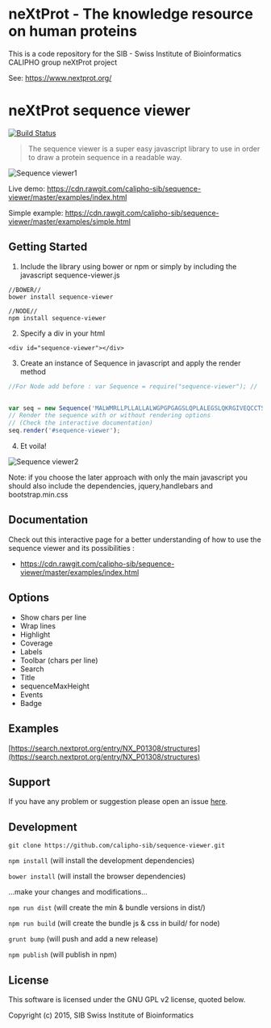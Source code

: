 # neXtProt - The knowledge resource on human proteins

This is a code repository for the SIB - Swiss Institute of Bioinformatics CALIPHO group neXtProt project

See: https://www.nextprot.org/

# neXtProt sequence viewer

[![Build Status](https://travis-ci.org/calipho-sib/sequence-viewer.svg?branch=master)](https://travis-ci.org/calipho-sib/sequence-viewer)

> The sequence viewer is a super easy javascript library to use in order to draw a protein sequence in a readable way.

![Sequence viewer1](/assets/sequence-viewer-complete.png)

Live demo: https://cdn.rawgit.com/calipho-sib/sequence-viewer/master/examples/index.html

Simple example: https://cdn.rawgit.com/calipho-sib/sequence-viewer/master/examples/simple.html

## Getting Started

1) Include the library using bower or npm or simply by including the javascript sequence-viewer.js
```
//BOWER//
bower install sequence-viewer

//NODE//
npm install sequence-viewer
```

2) Specify a div in your html
```
<div id="sequence-viewer"></div>
```
3) Create an instance of Sequence in javascript and apply the render method
```javascript
//For Node add before : var Sequence = require("sequence-viewer"); //


var seq = new Sequence('MALWMRLLPLLALLALWGPGPGAGSLQPLALEGSLQKRGIVEQCCTSICSLYQLENYCN');
// Render the sequence with or without rendering options
// (Check the interactive documentation)
seq.render('#sequence-viewer');

```
4) Et voila!

![Sequence viewer2](/assets/sequence-viewer-simple.png)


Note: if you choose the later approach with only the main javascript you should also include the dependencies, jquery,handlebars and bootstrap.min.css

## Documentation

Check out this interactive page for a better understanding of how to use the sequence viewer and its possibilities :
* https://cdn.rawgit.com/calipho-sib/sequence-viewer/master/examples/index.html


## Options
* Show chars per line
* Wrap lines
* Highlight
* Coverage
* Labels
* Toolbar (chars per line)
* Search
* Title
* sequenceMaxHeight
* Events
* Badge

## Examples 

[https://search.nextprot.org/entry/NX_P01308/structures](https://search.nextprot.org/entry/NX_P01308/structures)

## Support

If you have any problem or suggestion please open an issue [here](https://github.com/calipho-sib/sequence-viewer/issues).

## Development

`git clone https://github.com/calipho-sib/sequence-viewer.git` 

`npm install`  (will install the development dependencies)

`bower install`  (will install the browser dependencies)

...make your changes and modifications...

`npm run dist` (will create the min & bundle versions in dist/)

`npm run build` (will create the bundle js & css in build/ for node)

`grunt bump` (will push and add a new release)

`npm publish` (will publish in npm)



## License 
This software is licensed under the GNU GPL v2 license, quoted below.

Copyright (c) 2015, SIB Swiss Institute of Bioinformatics



